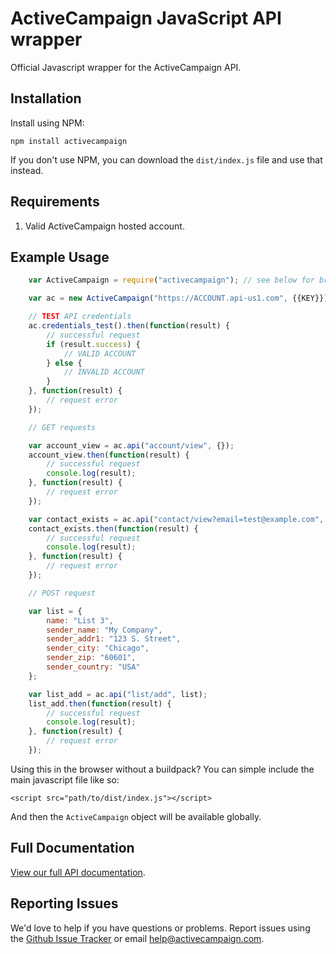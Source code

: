 # ActiveCampaign JavaScript API wrapper

Official Javascript wrapper for the ActiveCampaign API.

## Installation

Install using NPM:

	npm install activecampaign

If you don't use NPM, you can download the `dist/index.js` file and use that instead.

## Requirements

1. Valid ActiveCampaign hosted account.

## Example Usage

```javascript
	var ActiveCampaign = require("activecampaign"); // see below for browser usage

	var ac = new ActiveCampaign("https://ACCOUNT.api-us1.com", {{KEY}});

	// TEST API credentials
	ac.credentials_test().then(function(result) {
		// successful request
		if (result.success) {
			// VALID ACCOUNT
		} else {
			// INVALID ACCOUNT
		}
	}, function(result) {
		// request error
	});

	// GET requests

	var account_view = ac.api("account/view", {});
	account_view.then(function(result) {
		// successful request
		console.log(result);
	}, function(result) {
		// request error
	});

	var contact_exists = ac.api("contact/view?email=test@example.com", {});
	contact_exists.then(function(result) {
		// successful request
		console.log(result);
	}, function(result) {
		// request error
	});

	// POST request

	var list = {
		name: "List 3",
		sender_name: "My Company",
		sender_addr1: "123 S. Street",
		sender_city: "Chicago",
		sender_zip: "60601",
		sender_country: "USA"
	};

	var list_add = ac.api("list/add", list);
	list_add.then(function(result) {
		// successful request
		console.log(result);
	}, function(result) {
		// request error
	});
```

 Using this in the browser without a buildpack? You can simple include the main javascript file like so:

 ```
 <script src="path/to/dist/index.js"></script>
 ```

 And then the `ActiveCampaign` object will be available globally.

## Full Documentation

[View our full API documentation](http://activecampaign.com/api).

## Reporting Issues

We'd love to help if you have questions or problems. Report issues using the [Github Issue Tracker](https://github.com/ActiveCampaign/activecampaign-api-nodejs/issues) or email [help@activecampaign.com](mailto:help@activecampaign.com).
